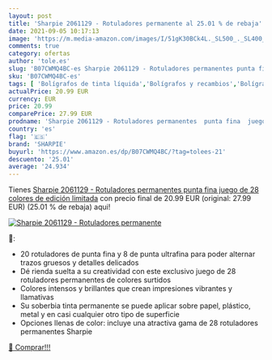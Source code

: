 ```yaml
---
layout: post
title: 'Sharpie 2061129 - Rotuladores permanente al 25.01 % de rebaja'
date: 2021-09-05 10:17:13
image: 'https://m.media-amazon.com/images/I/51gK30BCk4L._SL500_._SL400_.jpg'
comments: true
category: ofertas
author: 'tole.es'
slug: 'B07CWMQ4BC-es Sharpie 2061129 - Rotuladores permanentes punta fina juego...'
sku: 'B07CWMQ4BC-es'
tags: [ 'Bolígrafos de tinta líquida','Bolígrafos y recambios','Bolígrafos, lápices y útiles de escritura','Oficina y papelería','rotuladores','sharpie', ]
actualPrice: 20.99 EUR
currency: EUR
price: 20.99
comparePrice: 27.99 EUR
prodname: 'Sharpie 2061129 - Rotuladores permanentes  punta fina  juego de 28  colores de edición limitada'
country: 'es'
flag: '🇪🇸'
brand: 'SHARPIE'
buyurl: 'https://www.amazon.es/dp/B07CWMQ4BC/?tag=tolees-21'
descuento: '25.01'
average: '24.934'
---
```


Tienes [Sharpie 2061129 - Rotuladores permanentes  punta fina  juego de 28  colores de edición limitada](https://www.amazon.es/dp/B07CWMQ4BC/?tag=tolees-21) con precio final de  20.99 EUR (original: 27.99 EUR) (25.01 %  de rebaja) aqui!

[![Sharpie 2061129 - Rotuladores permanente](https://m.media-amazon.com/images/I/51gK30BCk4L._SL500_._SL400_.jpg)](https://www.amazon.es/dp/B07CWMQ4BC/?tag=tolees-21)

🔎:

- 20 rotuladores de punta fina y 8 de punta ultrafina para poder alternar trazos gruesos y detalles delicados
- Dé rienda suelta a su creatividad con este exclusivo juego de 28 rotuladores permanentes de colores surtidos
- Colores intensos y brillantes que crean impresiones vibrantes y llamativas
- Su soberbia tinta permanente se puede aplicar sobre papel, plástico, metal y en casi cualquier otro tipo de superficie
- Opciones llenas de color: incluye una atractiva gama de 28 rotuladores permanentes Sharpie

[🛒 Comprar!!!](https://www.amazon.es/dp/B07CWMQ4BC/?tag=tolees-21)
